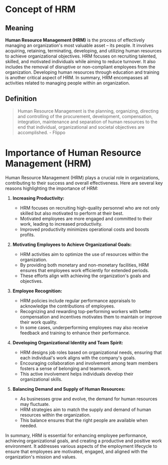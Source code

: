 # Concept of HRM

## Meaning

**Human Resource Management (HRM)** is the process of effectively managing an organization's most valuable asset – its people. It involves acquiring, retaining, terminating, developing, and utilizing human resources to achieve organizational objectives. HRM focuses on recruiting talented, skilled, and motivated individuals while aiming to reduce turnover. It also includes the removal of disruptive or non-compliant employees from the organization. Developing human resources through education and training is another critical aspect of HRM. In summary, HRM encompasses all activities related to managing people within an organization.

## Definition

> Human Resource Management is the planning, organizing, directing and controlling of the procurement, development, compensation, integration, maintenance and separation of human resources to the end that individual, organizational and societal objectives are accomplished.  - Flippo


# Importance of Human Resource Management (HRM)

Human Resource Management (HRM) plays a crucial role in organizations, contributing to their success and overall effectiveness. Here are several key reasons highlighting the importance of HRM:

1. **Increasing Productivity:**
   - HRM focuses on recruiting high-quality personnel who are not only skilled but also motivated to perform at their best.
   - Motivated employees are more engaged and committed to their work, leading to increased productivity.
   - Improved productivity minimizes operational costs and boosts profits.

2. **Motivating Employees to Achieve Organizational Goals:**
   - HRM activities aim to optimize the use of resources within the organization.
   - By providing both monetary and non-monetary facilities, HRM ensures that employees work efficiently for extended periods.
   - These efforts align with achieving the organization's goals and objectives.

3. **Employee Recognition:**
   - HRM policies include regular performance appraisals to acknowledge the contributions of employees.
   - Recognizing and rewarding top-performing workers with better compensation and incentives motivates them to maintain or improve their work quality.
   - In some cases, underperforming employees may also receive feedback and training to enhance their performance.

4. **Developing Organizational Identity and Team Spirit:**
   - HRM designs job roles based on organizational needs, ensuring that each individual's work aligns with the company's goals.
   - Encouraging collaboration and involvement among team members fosters a sense of belonging and teamwork.
   - This active involvement helps individuals develop their organizational skills.

5. **Balancing Demand and Supply of Human Resources:**
   - As businesses grow and evolve, the demand for human resources may fluctuate.
   - HRM strategies aim to match the supply and demand of human resources within the organization.
   - This balance ensures that the right people are available when needed.

In summary, HRM is essential for enhancing employee performance, achieving organizational goals, and creating a productive and positive work environment. It addresses various aspects of the employment lifecycle to ensure that employees are motivated, engaged, and aligned with the organization's mission and values.
